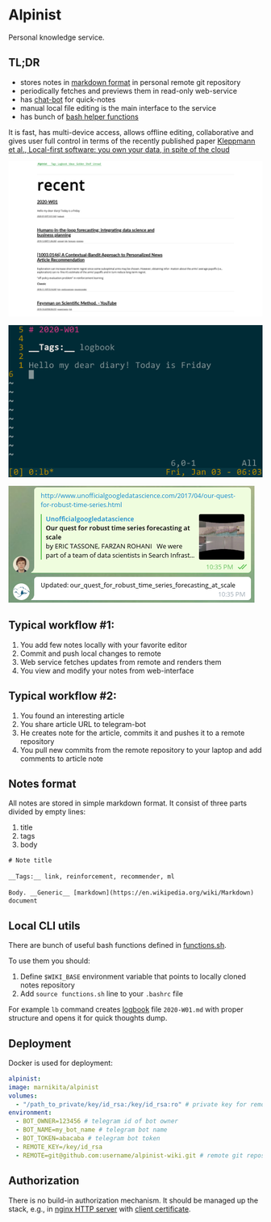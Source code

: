 # Alpinist

Personal knowledge service. 

## TL;DR
- stores notes in [markdown format](base/note/welcome.md) in personal remote git repository
- periodically fetches and previews them in read-only web-service
- has [chat-bot](tg/src/main/java/com/marnikitta/alpinist/tg/TelegramService.java) for quick-notes
- manual local file editing is the main interface to the service
- has bunch of [bash helper functions](functions.sh)

It is fast, has multi-device access, allows offline editing, collaborative and gives user full control in terms of the recently published paper
[Kleppmann et al., Local-first software: you own your data, in spite of the cloud](https://martin.kleppmann.com/papers/local-first.pdf)

![web](pics/web.png)

![cli](pics/edit.png)

![tg](pics/tg.png)

## Typical workflow #1:

1. You add few notes locally with your favorite editor
2. Commit and push local changes to remote
3. Web service fetches updates from remote and renders them
4. You view and modify your notes from web-interface

## Typical workflow #2:

1. You found an interesting article
2. You share article URL to telegram-bot
3. He creates note for the article, commits it and pushes it to a remote repository
4. You pull new commits from the remote repository to your laptop and add comments to article note

## Notes format

All notes are stored in simple markdown format. It consist of three parts divided by empty lines:
1. title
2. tags
3. body

```
# Note title

__Tags:__ link, reinforcement, recommender, ml

Body. __Generic__ [markdown](https://en.wikipedia.org/wiki/Markdown) document
```

## Local CLI utils

There are bunch of useful bash functions defined in [functions.sh](functions.sh). 

To use them you should: 
1. Define `$WIKI_BASE` environment variable that points to locally cloned notes repository
2. Add `source functions.sh` line to your `.bashrc` file

For example `lb` command creates [logbook](https://routley.io/posts/logbook/) file `2020-W01.md` 
with proper structure and opens it for quick thoughts dump.

## Deployment

Docker is used for deployment:

```yaml
alpinist:
image: marnikita/alpinist
volumes:
  - "/path_to_private/key/id_rsa:/key/id_rsa:ro" # private key for remote git repository
environment:
  - BOT_OWNER=123456 # telegram id of bot owner
  - BOT_NAME=my_bot_name # telegram bot name
  - BOT_TOKEN=abacaba # telegram bot token
  - REMOTE_KEY=/key/id_rsa
  - REMOTE=git@github.com:username/alpinist-wiki.git # remote git repository
```

## Authorization

There is no build-in authorization mechanism. It should be managed up the stack, e.g., 
in [nginx HTTP server](http://nginx.org/) with [client certificate](https://nginx.org/en/docs/http/ngx_http_ssl_module.html).
